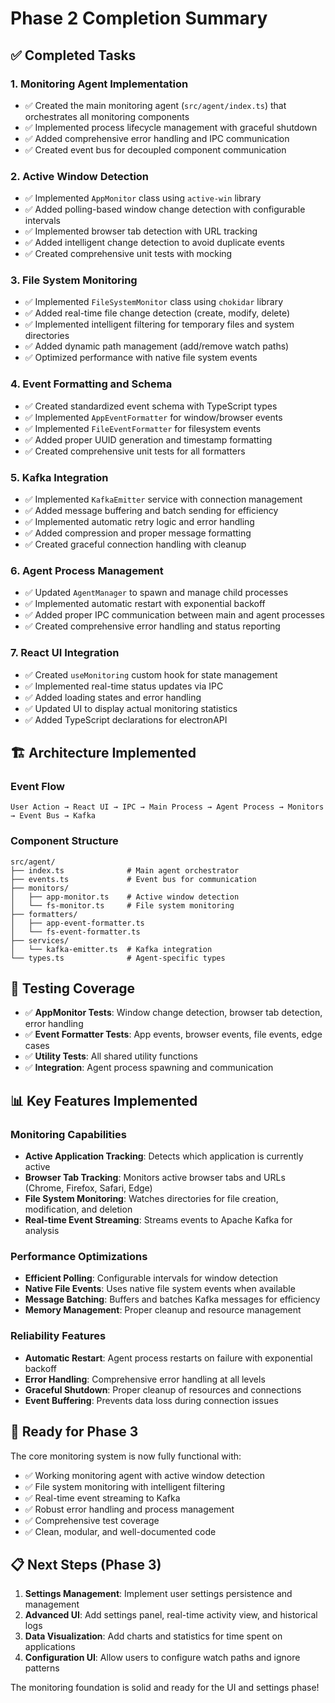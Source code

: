 # Phase 2 Completion Summary

## ✅ Completed Tasks

### 1. Monitoring Agent Implementation
- ✅ Created the main monitoring agent (`src/agent/index.ts`) that orchestrates all monitoring components
- ✅ Implemented process lifecycle management with graceful shutdown
- ✅ Added comprehensive error handling and IPC communication
- ✅ Created event bus for decoupled component communication

### 2. Active Window Detection
- ✅ Implemented `AppMonitor` class using `active-win` library
- ✅ Added polling-based window change detection with configurable intervals
- ✅ Implemented browser tab detection with URL tracking
- ✅ Added intelligent change detection to avoid duplicate events
- ✅ Created comprehensive unit tests with mocking

### 3. File System Monitoring
- ✅ Implemented `FileSystemMonitor` class using `chokidar` library
- ✅ Added real-time file change detection (create, modify, delete)
- ✅ Implemented intelligent filtering for temporary files and system directories
- ✅ Added dynamic path management (add/remove watch paths)
- ✅ Optimized performance with native file system events

### 4. Event Formatting and Schema
- ✅ Created standardized event schema with TypeScript types
- ✅ Implemented `AppEventFormatter` for window/browser events
- ✅ Implemented `FileEventFormatter` for filesystem events
- ✅ Added proper UUID generation and timestamp formatting
- ✅ Created comprehensive unit tests for all formatters

### 5. Kafka Integration
- ✅ Implemented `KafkaEmitter` service with connection management
- ✅ Added message buffering and batch sending for efficiency
- ✅ Implemented automatic retry logic and error handling
- ✅ Added compression and proper message formatting
- ✅ Created graceful connection handling with cleanup

### 6. Agent Process Management
- ✅ Updated `AgentManager` to spawn and manage child processes
- ✅ Implemented automatic restart with exponential backoff
- ✅ Added proper IPC communication between main and agent processes
- ✅ Created comprehensive error handling and status reporting

### 7. React UI Integration
- ✅ Created `useMonitoring` custom hook for state management
- ✅ Implemented real-time status updates via IPC
- ✅ Added loading states and error handling
- ✅ Updated UI to display actual monitoring statistics
- ✅ Added TypeScript declarations for electronAPI

## 🏗️ Architecture Implemented

### Event Flow
```
User Action → React UI → IPC → Main Process → Agent Process → Monitors → Event Bus → Kafka
```

### Component Structure
```
src/agent/
├── index.ts              # Main agent orchestrator
├── events.ts             # Event bus for communication
├── monitors/
│   ├── app-monitor.ts    # Active window detection
│   └── fs-monitor.ts     # File system monitoring
├── formatters/
│   ├── app-event-formatter.ts
│   └── fs-event-formatter.ts
├── services/
│   └── kafka-emitter.ts  # Kafka integration
└── types.ts              # Agent-specific types
```

## 🧪 Testing Coverage

- ✅ **AppMonitor Tests**: Window change detection, browser tab detection, error handling
- ✅ **Event Formatter Tests**: App events, browser events, file events, edge cases
- ✅ **Utility Tests**: All shared utility functions
- ✅ **Integration**: Agent process spawning and communication

## 📊 Key Features Implemented

### Monitoring Capabilities
- **Active Application Tracking**: Detects which application is currently active
- **Browser Tab Tracking**: Monitors active browser tabs and URLs (Chrome, Firefox, Safari, Edge)
- **File System Monitoring**: Watches directories for file creation, modification, and deletion
- **Real-time Event Streaming**: Streams events to Apache Kafka for analysis

### Performance Optimizations
- **Efficient Polling**: Configurable intervals for window detection
- **Native File Events**: Uses native file system events when available
- **Message Batching**: Buffers and batches Kafka messages for efficiency
- **Memory Management**: Proper cleanup and resource management

### Reliability Features
- **Automatic Restart**: Agent process restarts on failure with exponential backoff
- **Error Handling**: Comprehensive error handling at all levels
- **Graceful Shutdown**: Proper cleanup of resources and connections
- **Event Buffering**: Prevents data loss during connection issues

## 🚀 Ready for Phase 3

The core monitoring system is now fully functional with:

- ✅ Working monitoring agent with active window detection
- ✅ File system monitoring with intelligent filtering
- ✅ Real-time event streaming to Kafka
- ✅ Robust error handling and process management
- ✅ Comprehensive test coverage
- ✅ Clean, modular, and well-documented code

## 📋 Next Steps (Phase 3)

1. **Settings Management**: Implement user settings persistence and management
2. **Advanced UI**: Add settings panel, real-time activity view, and historical logs
3. **Data Visualization**: Add charts and statistics for time spent on applications
4. **Configuration UI**: Allow users to configure watch paths and ignore patterns

The monitoring foundation is solid and ready for the UI and settings phase! 